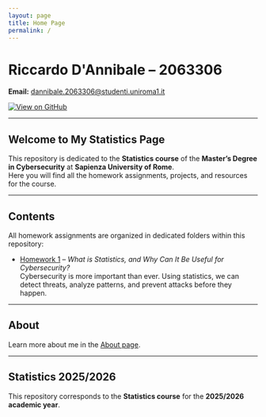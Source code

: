 ```yaml
---
layout: page
title: Home Page
permalink: /
---
```


# Riccardo D'Annibale – 2063306

**Email:** [dannibale.2063306@studenti.uniroma1.it](mailto:dannibale.2063301@studenti.uniroma1.it)

[![View on GitHub](https://img.shields.io/badge/View-GitHub-181717?style=for-the-badge&logo=github)](https://github.com/ricky2905)

---

## Welcome to My Statistics Page

This repository is dedicated to the **Statistics course** of the **Master’s Degree in Cybersecurity** at **Sapienza University of Rome**.  
Here you will find all the homework assignments, projects, and resources for the course.

---

## Contents

All homework assignments are organized in dedicated folders within this repository:

- [Homework 1](/HOMEWORK/homework1/) – *What is Statistics, and Why Can It Be Useful for Cybersecurity?*  
  Cybersecurity is more important than ever. Using statistics, we can detect threats, analyze patterns, and prevent attacks before they happen.



---

## About

Learn more about me in the [About page](/about/).

---

## Statistics 2025/2026

This repository corresponds to the **Statistics course** for the **2025/2026 academic year**.
